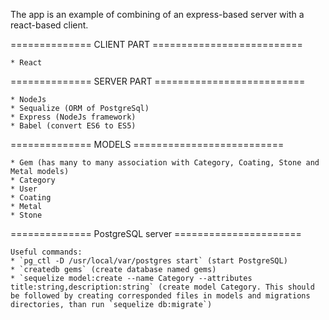 The app is an example of combining of an express-based server with a react-based client.

============== CLIENT PART ==========================

    * React

============== SERVER PART ==========================

    * NodeJs
    * Sequalize (ORM of PostgreSql)
    * Express (NodeJs framework)
    * Babel (convert ES6 to ES5)


============== MODELS ==========================

    * Gem (has many to many association with Category, Coating, Stone and Metal models)
    * Category
    * User
    * Coating
    * Metal
    * Stone

============== PostgreSQL server ======================

    Useful commands:
    * `pg_ctl -D /usr/local/var/postgres start` (start PostgreSQL)
    * `createdb gems` (create database named gems)
    * `sequelize model:create --name Category --attributes title:string,description:string` (create model Category. This should be followed by creating corresponded files in models and migrations directories, than run `sequelize db:migrate`)
